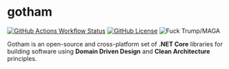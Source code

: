 # gotham

[![GitHub Actions Workflow Status](https://img.shields.io/github/actions/workflow/status/derrysmith/gotham/deploy-gotham-dotnet.yml?color=30C030&logo=github&style=flat)](./.github/workflows/deploy-gotham-dotnet.yml)
[![GitHub License](https://img.shields.io/github/license/derrysmith/gotham?style=flat&logo=github)](./license.md)
![Fuck Trump/MAGA](https://img.shields.io/badge/fuck-trump-F03030?style=flat)

Gotham is an open-source and cross-platform set of __.NET Core__ libraries for building software using __Domain Driven Design__ and __Clean Architecture__ principles.

